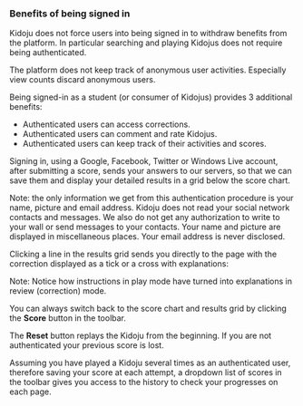 ### Benefits of being signed in

Kidoju does not force users into being signed in to withdraw benefits from the platform. In particular searching and playing Kidojus does not require being authenticated.

The platform does not keep track of anonymous user activities. Especially view counts discard anonymous users.

Being signed-in as a student \(or consumer of Kidojus\) provides 3 additional benefits:

* Authenticated users can access corrections.
* Authenticated users can comment and rate Kidojus.
* Authenticated users can keep track of their activities and scores.

Signing in, using a Google, Facebook, Twitter or Windows Live account, after submitting a score, sends your answers to our servers, so that we can save them and display your detailed results in a grid below the score chart.

Note: the only information we get from this authentication procedure is your name, picture and email address. Kidoju does not read your social network contacts and messages. We also do not get any authorization to write to your wall or send messages to your contacts. Your name and picture are displayed in miscellaneous places. Your email address is never disclosed.

Clicking a line in the results grid sends you directly to the page with the correction displayed as a tick or a cross with explanations:

Note: Notice how instructions in play mode have turned into explanations in review \(correction\) mode.

You can always switch back to the score chart and results grid by clicking the **Score** button in the toolbar.

The **Reset** button replays the Kidoju from the beginning. If you are not authenticated your previous score is lost.

Assuming you have played a Kidoju several times as an authenticated user, therefore saving your score at each attempt, a dropdown list of scores in the toolbar gives you access to the history to check your progresses on each page.

